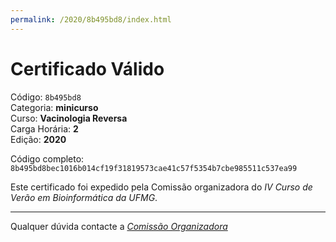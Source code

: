 ```yaml
---
permalink: /2020/8b495bd8/index.html
---
```


# Certificado Válido

Código: `8b495bd8`<br>
Categoria: **minicurso**<br>
Curso: **Vacinologia Reversa**<br>
Carga Horária: **2**<br>
Edição: **2020**<br>


Código completo: `8b495bd8bec1016b014cf19f31819573cae41c57f5354b7cbe985511c537ea99`


Este certificado foi expedido pela Comissão organizadora do *IV Curso de Verão em Bioinformática da UFMG*.

----

Qualquer dúvida contacte a [_Comissão Organizadora_](<mailto:cursobioinfoufmg@gmail.com$subject=[Certificados]>)

